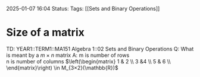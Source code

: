 2025-01-07 16:04
Status: 
Tags: [[Sets and Binary Operations]]
# Size of a matrix

TD: YEAR1::TERM1::MA151 Algebra 1::02 Sets and Binary Operations
Q: What is meant by a $m\times n$ matrix
A: m is number of rows  
n is number of columns
$\left(\begin{matrix}     1 & 2  \\    3 &4  \\     5 & 6  \\     \end{matrix}\right) \in M_{3×2}(\mathbb{R})$
<!--ID: 1736266288750-->

